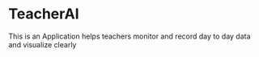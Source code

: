 # TeacherAI
This is an Application helps teachers monitor and record day to day data and visualize clearly
